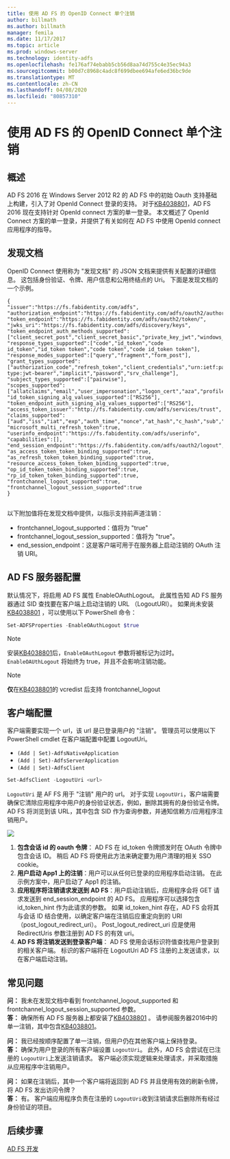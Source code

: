 ```yaml
---
title: 使用 AD FS 的 OpenID Connect 单个注销
author: billmath
ms.author: billmath
manager: femila
ms.date: 11/17/2017
ms.topic: article
ms.prod: windows-server
ms.technology: identity-adfs
ms.openlocfilehash: fe176af74ebabb5cb56d8aa74d755c4e35ec94a3
ms.sourcegitcommit: b00d7c8968c4adc8f699dbee694afe6ed36bc9de
ms.translationtype: MT
ms.contentlocale: zh-CN
ms.lasthandoff: 04/08/2020
ms.locfileid: "80857310"
---
```

#  <a name="single-log-out-for-openid-connect-with-ad-fs"></a>使用 AD FS 的 OpenID Connect 单个注销

## <a name="overview"></a>概述
AD FS 2016 在 Windows Server 2012 R2 的 AD FS 中的初始 Oauth 支持基础上构建，引入了对 OpenId Connect 登录的支持。 对于[KB4038801](https://support.microsoft.com/en-gb/help/4038801/windows-10-update-kb4038801)，AD FS 2016 现在支持针对 OpenId connect 方案的单一登录。 本文概述了 OpenId Connect 方案的单一登录，并提供了有关如何在 AD FS 中使用 OpenId connect 应用程序的指导。


## <a name="discovery-doc"></a>发现文档
OpenID Connect 使用称为 "发现文档" 的 JSON 文档来提供有关配置的详细信息。  这包括身份验证、令牌、用户信息和公用终结点的 Uri。  下面是发现文档的一个示例。

```
{
"issuer":"https://fs.fabidentity.com/adfs",
"authorization_endpoint":"https://fs.fabidentity.com/adfs/oauth2/authorize/",
"token_endpoint":"https://fs.fabidentity.com/adfs/oauth2/token/",
"jwks_uri":"https://fs.fabidentity.com/adfs/discovery/keys",
"token_endpoint_auth_methods_supported":["client_secret_post","client_secret_basic","private_key_jwt","windows_client_authentication"],
"response_types_supported":["code","id_token","code id_token","id_token token","code token","code id_token token"],
"response_modes_supported":["query","fragment","form_post"],
"grant_types_supported":["authorization_code","refresh_token","client_credentials","urn:ietf:params:oauth:grant-type:jwt-bearer","implicit","password","srv_challenge"],
"subject_types_supported":["pairwise"],
"scopes_supported":["allatclaims","email","user_impersonation","logon_cert","aza","profile","vpn_cert","winhello_cert","openid"],
"id_token_signing_alg_values_supported":["RS256"],
"token_endpoint_auth_signing_alg_values_supported":["RS256"],
"access_token_issuer":"http://fs.fabidentity.com/adfs/services/trust",
"claims_supported":["aud","iss","iat","exp","auth_time","nonce","at_hash","c_hash","sub","upn","unique_name","pwd_url","pwd_exp","sid"],
"microsoft_multi_refresh_token":true,
"userinfo_endpoint":"https://fs.fabidentity.com/adfs/userinfo",
"capabilities":[],
"end_session_endpoint":"https://fs.fabidentity.com/adfs/oauth2/logout",
"as_access_token_token_binding_supported":true,
"as_refresh_token_token_binding_supported":true,
"resource_access_token_token_binding_supported":true,
"op_id_token_token_binding_supported":true,
"rp_id_token_token_binding_supported":true,
"frontchannel_logout_supported":true,
"frontchannel_logout_session_supported":true
} 
 
```



以下附加值将在发现文档中提供，以指示支持前声道注销：

- frontchannel_logout_supported：值将为 "true"
- frontchannel_logout_session_supported：值将为 "true"。
- end_session_endpoint：这是客户端可用于在服务器上启动注销的 OAuth 注销 URI。


## <a name="ad-fs-server-configuration"></a>AD FS 服务器配置
默认情况下，将启用 AD FS 属性 EnableOAuthLogout。  此属性告知 AD FS 服务器通过 SID 查找要在客户端上启动注销的 URL （LogoutURI）。 如果尚未安装[KB4038801](https://support.microsoft.com/en-gb/help/4038801/windows-10-update-kb4038801) ，可以使用以下 PowerShell 命令：

```PowerShell
Set-ADFSProperties -EnableOAuthLogout $true
```

>[!NOTE]
> 安装[KB4038801](https://support.microsoft.com/en-gb/help/4038801/windows-10-update-kb4038801)后，`EnableOAuthLogout` 参数将被标记为过时。 `EnableOAUthLogout` 将始终为 true，并且不会影响注销功能。

>[!NOTE]
>**仅**在[KB4038801](https://support.microsoft.com/en-gb/help/4038801/windows-10-update-kb4038801)的 vcredist 后支持 frontchannel_logout

## <a name="client-configuration"></a>客户端配置
客户端需要实现一个 url，该 url 是已登录用户的 "注销"。 管理员可以使用以下 PowerShell cmdlet 在客户端配置中配置 LogoutUri。 


- `(Add | Set)-AdfsNativeApplication`
- `(Add | Set)-AdfsServerApplication`
- `(Add | Set)-AdfsClient`

```PowerShell
Set-AdfsClient -LogoutUri <url>
```

`LogoutUri` 是 AF FS 用于 "注销" 用户的 url。 对于实现 `LogoutUri`，客户端需要确保它清除应用程序中用户的身份验证状态，例如，删除其拥有的身份验证令牌。 AD FS 将浏览到该 URL，其中包含 SID 作为查询参数，并通知信赖方/应用程序注销用户。 

![](media/ad-fs-logout-openid-connect/adfs_single_logout2.png)


1.  **包含会话 id 的 oauth 令牌**： AD FS 在 id_token 令牌颁发时在 OAuth 令牌中包含会话 ID。 稍后 AD FS 将使用此方法来确定要为用户清理的相关 SSO cookie。
2.  **用户启动 App1 上的注销**：用户可以从任何已登录的应用程序启动注销。 在此示例方案中，用户启动了 App1 的注销。
3.  **应用程序将注销请求发送到 AD FS**：用户启动注销后，应用程序会将 GET 请求发送到 end_session_endpoint 的 AD FS。 应用程序可以选择包含 id_token_hint 作为此请求的参数。 如果 id_token_hint 存在，AD FS 会将其与会话 ID 结合使用，以确定客户端在注销后应重定向到的 URI （post_logout_redirect_uri）。  Post_logout_redirect_uri 应是使用 RedirectUris 参数注册到 AD FS 的有效 uri。
4.  **AD FS 将注销发送到登录客户端**： AD FS 使用会话标识符值查找用户登录到的相关客户端。 标识的客户端将在 LogoutUri AD FS 注册的上发送请求，以在客户端启动注销。

## <a name="faqs"></a>常见问题
**问：** 我未在发现文档中看到 frontchannel_logout_supported 和 frontchannel_logout_session_supported 参数。</br>
**答：** 确保所有 AD FS 服务器上都安装了[KB4038801](https://support.microsoft.com/en-gb/help/4038801/windows-10-update-kb4038801) 。 请参阅服务器2016中的单一注销，其中包含[KB4038801](https://support.microsoft.com/en-gb/help/4038801/windows-10-update-kb4038801)。

**问：** 我已经按顺序配置了单一注销，但用户仍在其他客户端上保持登录。</br>
**答：** 确保为用户登录的所有客户端设置 `LogoutUri`。 此外，AD FS 会尝试在已注册的 `LogoutUri`上发送注销请求。 客户端必须实现逻辑来处理请求，并采取措施从应用程序中注销用户。</br>

**问：** 如果在注销后，其中一个客户端将返回到 AD FS 并且使用有效的刷新令牌，将 AD FS 发出访问令牌？</br>
**答：** 有。 客户端应用程序负责在注册的 `LogoutUri`收到注销请求后删除所有经过身份验证的项目。


## <a name="next-steps"></a>后续步骤
[AD FS 开发](../../ad-fs/AD-FS-Development.md)  
